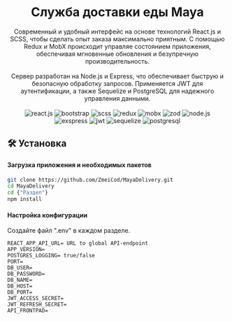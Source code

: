 <div align="center">
     <h1 align="center">Служба доставки еды Maya</h1>

<div align="center">
    Современный и удобный интерфейс на основе технологий React.js и SCSS, чтобы сделать опыт заказа максимально приятным. С помощью Redux и MobX происходит управляе состоянием приложения, обеспечивая мгновенные обновления и безупречную производительность.
     <br />
     <br />
    Сервер разработан на Node.js и Express, что обеспечивает быструю и безопасную обработку запросов. Применяется JWT для аутентификации, а также Sequelize и PostgreSQL для надежного управления данными.
</div>

<div>
  <br />
    <img src="https://img.shields.io/badge/-REACT_JS-42aaff?style=for-the-badge&logo=react&logoColor=42aaff&color=0f4648" alt="react.js">
    <img src="https://img.shields.io/badge/-Bootstrap-42aaff?style=for-the-badge&logo=reactbootstrap&logoColor=42aaff&color=0f4648" alt="bootstrap">
    <img src="https://img.shields.io/badge/-SCSS-black?style=for-the-badge&logo=Sass&logoColor=white&color=ff526c" alt="scss" />
    <img src="https://img.shields.io/badge/-Redux-42aaff?style=for-the-badge&logo=redux&logoColor=42aaff&color=b866ff" alt="redux" />
    <img src="https://img.shields.io/badge/-Mobx-white?style=for-the-badge&logo=mobx&logoColor=orange" alt="mobx" />
    <img src="https://img.shields.io/badge/-zod-black?style=for-the-badge&logo=zod&logoColor=blue&color=%23003841" alt="zod" />
    <img src="https://img.shields.io/badge/-Node_JS-black?style=for-the-badge&logo=nodedotjs&logoColor=3f9d39&color=876e6e" alt="node.js" />
    <img src="https://img.shields.io/badge/-Exspress_JS-black?style=for-the-badge&logo=javascript" alt="exspress" />
    <img src="https://img.shields.io/badge/-JWT-black?style=for-the-badge&logo=jsonwebtokens&logoColor=c8325f" alt="jwt" />
    <img src="https://img.shields.io/badge/-Sequelize-3b83bd?style=for-the-badge&logo=Sequelize&color=white" alt="sequelize" />
    <img src="https://img.shields.io/badge/-PostgreSQL-black?style=for-the-badge&logoColor=white&logo=postgresql&color=4169E1" alt="postgresql" />
  <br />
</div>
</div>

## 🛠 Установка

#### Загрузка приложения и необходимых пакетов

```bash
git clone https://github.com/ZmeiCod/MayaDelivery.git
cd MayaDelivery
cd {"Раздел"}
npm install
```
#### Настройка конфигурации

Создайте файл ".env" в каждом разделе. 

```env
REACT_APP_API_URL= URL to global API-endpoint
APP_VERSION=
POSTGRES_LOGGING= true/false
PORT=
DB_USER=
DB_PASSWORD=
DB_NAME=
DB_HOST=
DB_PORT=
JWT_ACCESS_SECRET=
JWT_REFRESH_SECRET=
API_FRONTPAD=
```

